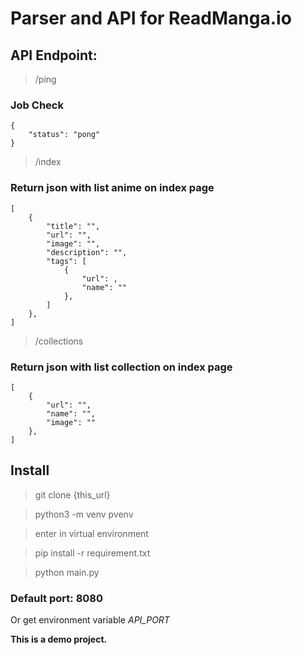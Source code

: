 # Parser and API for ReadManga.io

## API Endpoint: 

> /ping
### Job Check

```
{
    "status": "pong"
}
```

> /index
### Return json with list anime on index page 

```
[
    {
        "title": "",
        "url": "",
        "image": "",
        "description": "",
        "tags": [
            {
                "url": ,
                "name": ""
            },
        ]
    },
]
```

> /collections
### Return json with list collection on index page 

```
[
    {
        "url": "",
        "name": "",
        "image": ""
    },
]
```

## Install

> git clone {this_url}

> python3 -m venv pvenv

> enter in virtual environment

> pip install -r requirement.txt

> python main.py

### Default port: 8080

Or get environment variable _API_PORT_

__This is a demo project.__